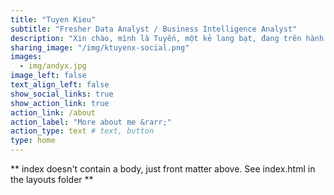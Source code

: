 ```yaml
---
title: "Tuyen Kieu"
subtitle: "Fresher Data Analyst / Business Intelligence Analyst"
description: "Xin chào, mình là Tuyến, một kẻ lang bạt, đang trên hành trình đi tìm lại chính mình. Tuổi trẻ mà, ai chẳng có đôi lần lạc lối.<br> Blog này, là nơi mình tổng hợp và lưu trữ lại những kiến thức mình học tập trong những năm gần đây về phân tích dữ liệu."
sharing_image: "/img/ktuyenx-social.png"
images:
  - img/andyx.jpg
image_left: false
text_align_left: false
show_social_links: true
show_action_link: true
action_link: /about
action_label: "More about me &rarr;"
action_type: text # text, button
type: home
---
```


** index doesn't contain a body, just front matter above.
See index.html in the layouts folder **
